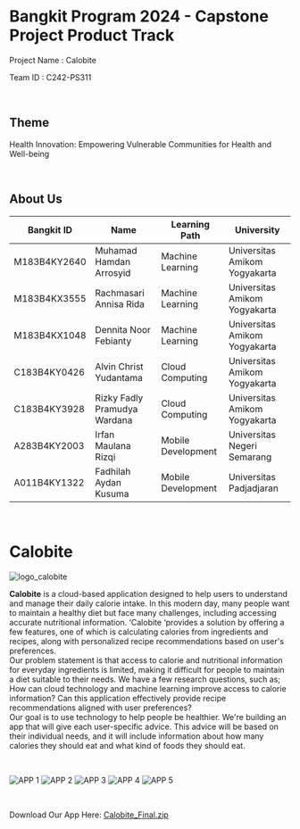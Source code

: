 # Bangkit Program 2024 - Capstone Project Product Track

Project Name : Calobite

Team ID : C242-PS311

<br>

## Theme
Health Innovation: Empowering Vulnerable Communities for Health and Well-being

<br>

## About Us
| Bangkit ID | Name | Learning Path | University |
| ---      | ---       | ---       | ---       |
| M183B4KY2640 | Muhamad Hamdan Arrosyid | Machine Learning | Universitas Amikom Yogyakarta |
| M183B4KX3555 | Rachmasari Annisa Rida | Machine Learning |	Universitas Amikom Yogyakarta  |
| M183B4KX1048 | Dennita Noor Febianty | Machine Learning |	Universitas Amikom Yogyakarta  |
| C183B4KY0426 | Alvin Christ Yudantama | Cloud Computing | Universitas Amikom Yogyakarta |
| C183B4KY3928 | Rizky Fadly Pramudya Wardana| Cloud Computing | Universitas Amikom Yogyakarta |
| A283B4KY2003 | Irfan Maulana Rizqi | Mobile Development | 	Universitas Negeri Semarang |
| A011B4KY1322 | Fadhilah Aydan Kusuma |  Mobile Development | Universitas Padjadjaran |

<br>

# Calobite

![logo_calobite](https://github.com/user-attachments/assets/38b7122a-a92c-47f5-b75d-f481907df960)
<br>

**Calobite** is a cloud-based application designed to help users to understand and manage their daily calorie intake. In this modern day, many people want to maintain a healthy diet but face many challenges, including accessing accurate nutritional information. ‘Calobite ‘provides a solution by offering a few features, one of which is calculating calories from ingredients and recipes, along with personalized recipe recommendations based on user's preferences.<br>
Our problem statement is that access to calorie and nutritional information for everyday ingredients is limited, making it difficult for people to maintain a diet suitable to their needs.
We have a few research questions, such as; How can cloud technology and machine learning improve access to calorie information? Can this application effectively provide recipe recommendations aligned with user preferences? <br>
Our goal is to use technology to help people be healthier. We're building an app that will give each user-specific advice. This advice will be based on their individual needs, and it will include information about how many calories they should eat and what kind of foods they should eat.

<br>

![APP 1](https://github.com/user-attachments/assets/f563d50f-33fc-44f8-b417-7aaa29500a4e) 
![APP 2](https://github.com/user-attachments/assets/d3c00f21-a283-44f1-b40d-fda2963ae78b)
![APP 3](https://github.com/user-attachments/assets/f0fca158-ba1e-4fad-90e8-de5e460224e9)
![APP 4](https://github.com/user-attachments/assets/d7a4f9a8-3bbe-470e-8306-533bd9c35f80)
![APP 5](https://github.com/user-attachments/assets/eb61ba0d-c178-4802-8fac-f635fc3b1dfb)

<br>

Download Our App Here: [Calobite_Final.zip](https://github.com/user-attachments/files/18124049/Calobite_Final.zip)
